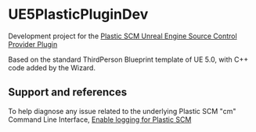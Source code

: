 # UE5PlasticPluginDev

Development project for the [Plastic SCM Unreal Engine Source Control Provider Plugin](https://github.com/PlasticSCM/UE4PlasticPlugin/)

Based on the standard ThirdPerson Blueprint template of UE 5.0, with C++ code added by the Wizard.

## Support and references

To help diagnose any issue related to the underlying Plastic SCM "cm" Command Line Interface,
[Enable logging for Plastic SCM](https://www.plasticscm.com/documentation/technical-articles/kb-enabling-logging-for-plastic-scm-part-i)
